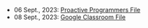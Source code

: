 - 06 Sept., 2023:
[Proactive Programmers File](https://githubtocolab.com/ProactiveProgrammers/www.proactiveprogrammers.com/blob/master/files/data-abstraction/python-foundations/compute-average-with-file.ipynb)
- 08 Sept., 2023:
[Google Classroom File](https://classroom.googleccom/c/NjIxNjc5OTc5ODI0/m/NjIxNjgyNTQxODk4/details)
